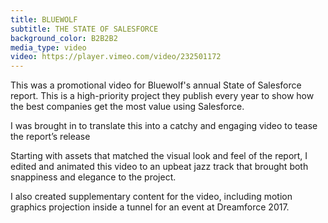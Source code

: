 ```yaml
---
title: BLUEWOLF
subtitle: THE STATE OF SALESFORCE
background_color: B2B2B2
media_type: video
video: https://player.vimeo.com/video/232501172
---
```


<p>
This was a promotional video for Bluewolf's annual State of Salesforce report. This is a high-priority project they publish every year to show how the best companies get the most value using Salesforce. 
</p>

<p>
I was brought in to translate this into a catchy and engaging video to tease the report’s release
</p>

<p>
Starting with assets that matched the visual look and feel of the report, I edited and animated this video to an upbeat jazz track that brought both snappiness and elegance to the project.
</p>

<p>
I also created supplementary content for the video, including motion graphics projection inside a tunnel for an event at Dreamforce 2017.
</p>
